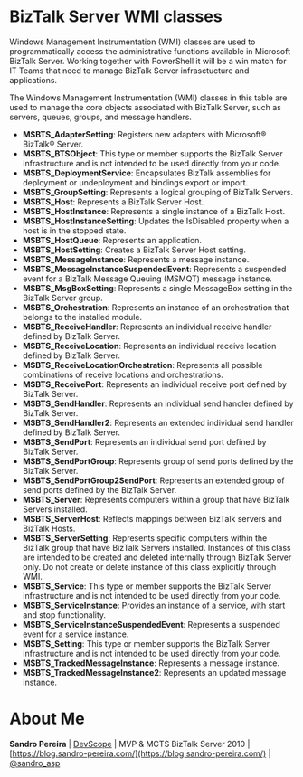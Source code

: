 # BizTalk Server WMI classes
Windows Management Instrumentation (WMI) classes are used to programmatically access the administrative functions available in Microsoft BizTalk Server. Working together with PowerShell it will be a win match for IT Teams that need to manage BizTalk Server infrasctucture and applications. 

The Windows Management Instrumentation (WMI) classes in this table are used to manage the core objects associated with BizTalk Server, such as servers, queues, groups, and message handlers.

 * **MSBTS_AdapterSetting**: Registers new adapters with Microsoft® BizTalk® Server.
 * **MSBTS_BTSObject**: This type or member supports the BizTalk Server infrastructure and is not intended to be used directly from your code.
 * **MSBTS_DeploymentService**: Encapsulates BizTalk assemblies for deployment or undeployment and bindings export or import.
 * **MSBTS_GroupSetting**: Represents a logical grouping of BizTalk Servers.
 * **MSBTS_Host**: Represents a BizTalk Server Host.
 * **MSBTS_HostInstance**: Represents a single instance of a BizTalk Host.
 * **MSBTS_HostInstanceSetting**: Updates the IsDisabled property when a host is in the stopped state.
 * **MSBTS_HostQueue**: Represents an application.
 * **MSBTS_HostSetting**: Creates a BizTalk Server Host setting.
 * **MSBTS_MessageInstance**: Represents a message instance.
 * **MSBTS_MessageInstanceSuspendedEvent**: Represents a suspended event for a BizTalk Message Queuing (MSMQT) message instance.
 * **MSBTS_MsgBoxSetting**: Represents a single MessageBox setting in the BizTalk Server group.
 * **MSBTS_Orchestration**: Represents an instance of an orchestration that belongs to the installed module.
 * **MSBTS_ReceiveHandler**: Represents an individual receive handler defined by BizTalk Server.
 * **MSBTS_ReceiveLocation**: Represents an individual receive location defined by BizTalk Server.
 * **MSBTS_ReceiveLocationOrchestration**: Represents all possible combinations of receive locations and orchestrations.
 * **MSBTS_ReceivePort**: Represents an individual receive port defined by BizTalk Server.
 * **MSBTS_SendHandler**: Represents an individual send handler defined by BizTalk Server.
 * **MSBTS_SendHandler2**: Represents an extended individual send handler defined by BizTalk Server.
 * **MSBTS_SendPort**: Represents an individual send port defined by BizTalk Server.
 * **MSBTS_SendPortGroup**: Represents group of send ports defined by the BizTalk Server.
 * **MSBTS_SendPortGroup2SendPort**: Represents an extended group of send ports defined by the BizTalk Server.
 * **MSBTS_Server**: Represents computers within a group that have BizTalk Servers installed.
 * **MSBTS_ServerHost**: Reflects mappings between BizTalk servers and BizTalk Hosts.
 * **MSBTS_ServerSetting**: Represents specific computers within the BizTalk group that have BizTalk Servers installed. Instances of this class are intended to be created and deleted internally through BizTalk Server only. Do not create or delete instance of this class explicitly through WMI.
 * **MSBTS_Service**: This type or member supports the BizTalk Server infrastructure and is not intended to be used directly from your code.
 * **MSBTS_ServiceInstance**: Provides an instance of a service, with start and stop functionality.
 * **MSBTS_ServiceInstanceSuspendedEvent**: Represents a suspended event for a service instance.
 * **MSBTS_Setting**: This type or member supports the BizTalk Server infrastructure and is not intended to be used directly from your code.
 * **MSBTS_TrackedMessageInstance**: Represents a message instance.
 * **MSBTS_TrackedMessageInstance2**: Represents an updated message instance.

# About Me
**Sandro Pereira** | [DevScope](http://www.devscope.net/) | MVP & MCTS BizTalk Server 2010 | [https://blog.sandro-pereira.com/](https://blog.sandro-pereira.com/) | [@sandro_asp](https://twitter.com/sandro_asp)